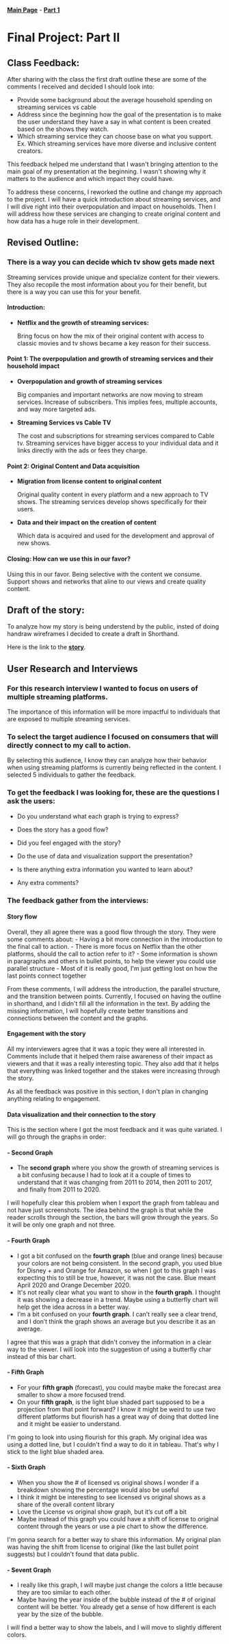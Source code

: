 [**Main Page**](https://sandrac1996.github.io/Cota_Portfolio/) - [**Part 1**](https://sandrac1996.github.io/Cota_Portfolio/FP1.html)


# Final Project: Part II

## Class Feedback:

After sharing with the class the first draft outline these are some of the comments I received and decided I should look into:
 - Provide some background about the average household spending on streaming services vs cable
 - Address since the beginning how the goal of the presentation is to make the user understand they have a say in what content is been created based on the shows they watch.
 - Which streaming service they can choose base on what you support. Ex. Which streaming services have more diverse and inclusive content creators.

This feedback helped me understand that I wasn't bringing attention to the main goal of my presentation at the beginning. I wasn't showing why it matters to the audience and which impact they could have. 

To address these concerns, I reworked the outline and change my approach to the project. I will have a quick introduction about streaming services, and I will dive right into their overpopulation and impact on households. Then I will address how these services are changing to create original content and how data has a huge role in their development.  

## Revised Outline:

### There is a way you can decide which tv show gets made next
  
Streaming services provide unique and specialize content for their viewers. They also recopile the most information about you for their benefit, but there is a way you can use this for your benefit.

#### Introduction:

  - **Netflix and the growth of streaming services:**

     Bring focus on how the mix of their original content with access to classic movies and tv shows became a key reason for their success.

#### Point 1: The overpopulation and growth of streaming services and their household impact

 - **Overpopulation and growth of streaming services**

   Big companies and important networks are now moving to stream services. Increase of subscribers. This implies fees, multiple accounts, and way more targeted ads.

 - **Streaming Services vs Cable TV**

   The cost and subscriptions for streaming services compared to Cable tv. Streaming services have bigger access to your individual data and it links directly with the ads or   fees they charge. 

#### Point 2: Original Content and Data acquisition

  - **Migration from license content to original content**
  
    Original quality content in every platform and a new approach to TV shows. The streaming services develop shows specifically for their users.

  - **Data and their impact on the creation of content**
 
    Which data is acquired and used for the development and approval of new shows.

#### Closing: How can we use this in our favor?
   Using this in our favor. Being selective with the content we consume. Support shows and networks that aline to our views and create quality content.
   
## Draft of the story:

To analyze how my story is being understend by the public, insted of doing handraw wireframes I decided to create a draft in Shorthand. 

Here is the link to the [**story**](https://preview.shorthand.com/NGa58NJK5iNJaKkk).

## User Research and Interviews

### For this research interview I wanted to focus on users of multiple streaming platforms.

   The importance of this information will be more impactful to individuals that are exposed to multiple streaming services. 
    
### To select the target audience I focused on consumers that will directly connect to my call to action.
 
   By selecting this audience, I know they can analyze how their behavior when using streaming platforms is currently being reflected in the content. I selected 5 individuals to gather the feedback.
    
### To get the feedback I was looking for, these are the questions I ask the users:
   - Do you understand what each graph is trying to express?
      
   - Does the story has a good flow?
      
   - Did you feel engaged with the story?
      
   - Do the use of data and visualization support the presentation?
     
   - Is there anything extra information you wanted to learn about?
      
   - Any extra comments?  
   
### The feedback gather from the interviews:
#### **Story flow**
   
   Overall, they all agree there was a good flow through the story.
       They were some comments about: 
       - Having a bit more connection in the introduction to the final call to action.
       - There is more focus on Netflix than the other platforms, should the call to action refer to it?
       - Some information is shown in paragraphs and others in bullet points, to help the viewer you could use parallel structure
       - Most of it is really good, I'm just getting lost on how the last points connect together
       
   From these comments, I will address the introduction, the parallel structure, and the transition between points. Currently, I focused on having the outline in shorthand, and I didn't fill all the information in the text. By adding the missing information, I will hopefully create better transitions and connections between the content and the graphs. 
    
#### **Engagement with the story**
    
  All my interviewers agree that it was a topic they were all interested in. Comments include that it helped them raise awareness of their impact as viewers and that it was a really interesting topic. They also add that it helps that everything was linked together and the stakes were increasing through the story. 
     
  As all the feedback was positive in this section, I don't plan in changing anything relating to engagement. 
     
#### **Data visualization and their connection to the story**

   This is the section where I got the most feedback and it was quite variated. I will go through the graphs in order:
   
#### - Second Graph
   - The **second graph** where you show the growth of streaming services is a bit confusing because I had to look at it a couple of times to understand that it was changing from 2011 to 2014, then 2011 to 2017, and finally from 2011 to 2020. 
    
   I will hopefully clear this problem when I export the graph from tableau and not have just screenshots. The idea behind the graph is that while the reader scrolls through the section, the bars will grow through the years. So it will be only one graph and not three. 
   
#### - Fourth Graph  
   - I got a bit confused on the **fourth graph** (blue and orange lines) because your colors are not being consistent. In the second graph, you used blue for Disney + and Orange for Amazon, so when I got to this graph I was expecting this to still be true, however, it was not the case. Blue meant April 2020 and Orange December 2020.
   - It's not really clear what you want to show in the **fourth graph**. I thought it was showing a decrease in a trend. Maybe using a butterfly chart will help get the idea across in a better way.
   - I’m a bit confused on your **fourth graph**. I can’t really see a clear trend, and I don’t think the graph shows an average but you describe it as an average.
    
   I agree that this was a graph that didn't convey the information in a clear way to the viewer. I will look into the suggestion of using a butterfly char instead of this bar chart. 
    
#### - Fifth Graph
   - For your **fifth graph** (forecast), you could maybe make the forecast area smaller to show a more focused trend.
   - On your **fifth graph**, is the light blue shaded part supposed to be a projection from that point forward? I know it might be weird to use two different platforms but flourish has a great way of doing that dotted line and it might be easier to understand.
    
   I'm going to look into using flourish for this graph. My original idea was using a dotted line, but I couldn't find a way to do it in tableau. That's why I stick to the light blue shaded area. 
      
#### - Sixth Graph
- When you show the # of licensed vs original shows I wonder if a breakdown showing the percentage would also be useful
- I think it might be interesting to see licensed vs original shows as a share of the overall content library
- Love the License vs original show graph, but it’s cut off a bit
- Maybe instead of this graph you could have a shift of license to original content through the years or use a pie chart to show the difference.

I'm gonna search for a better way to share this information. My original plan was having the shift from license to original (like the last bullet point suggests) but I couldn't found that data public.

#### - Sevent Graph
- I really like this graph, I will maybe just change the colors a little because they are too similar to each other.
- Maybe having the year inside of the bubble instead of the # of original content will be better. You already get a sense of how different is each year by the size of the bubble. 

I will find a better way to show the labels, and I will move to slightly different colors.

     
